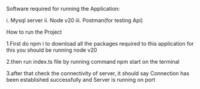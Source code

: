 Software required for running the Application:

i. Mysql server
ii. Node v20
iii. Postman(for testing Api)

How to run the Project

1.First do npm i to download all the packages required to this application for this you should be running node v20

2.then run index.ts file by running command npm start on the terminal

3.after that check the connectivity of server, it should say Connection has been established successfully and Server is running on port

